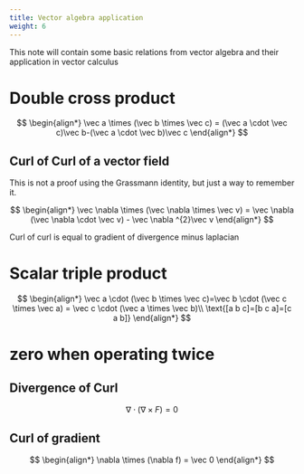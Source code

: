 ```yaml
---
title: Vector algebra application
weight: 6
---
```

This note will contain some basic relations from vector algebra and their application in vector calculus

# Double cross product

$$
\begin{align*}
\vec a \times (\vec b \times \vec c) = (\vec a \cdot \vec c)\vec b-(\vec a \cdot \vec b)\vec c
\end{align*}
$$

## Curl of Curl of a vector field

This is not a proof using the Grassmann identity, but just a way to remember it.

$$
\begin{align*}
\vec \nabla \times (\vec \nabla \times \vec v) = \vec \nabla (\vec \nabla \cdot \vec v) - \vec \nabla ^{2}\vec v
\end{align*}
$$

Curl of curl is equal to gradient of divergence minus laplacian


# Scalar triple product

$$
\begin{align*}
\vec a \cdot (\vec b \times \vec c)=\vec b \cdot (\vec c \times \vec a) = \vec c \cdot (\vec a \times \vec b)\\
\text{[a b c]=[b c a]=[c a b]}
\end{align*}
$$

# zero when operating twice

## Divergence of Curl

$$
\nabla \cdot (\nabla \times F) =0
$$

## Curl of gradient

$$
\begin{align*}
\nabla \times (\nabla f) = \vec 0
\end{align*}
$$